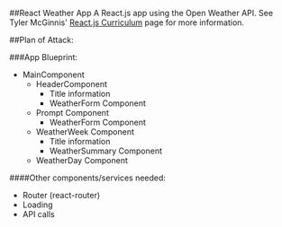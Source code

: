 ##React Weather App
A React.js app using the Open Weather API. See Tyler McGinnis' [React.js Curriculum](https://github.com/ReactjsProgram/react-fundamentals-curriculum) page for more information.

##Plan of Attack:

###App Blueprint:

+ MainComponent
  + HeaderComponent
    + Title information
    + WeatherForm Component
  + Prompt Component
    + WeatherForm Component
  + WeatherWeek Component
    + Title information
    + WeatherSummary Component
  + WeatherDay Component

####Other components/services needed:

+ Router (react-router)
+ Loading
+ API calls
